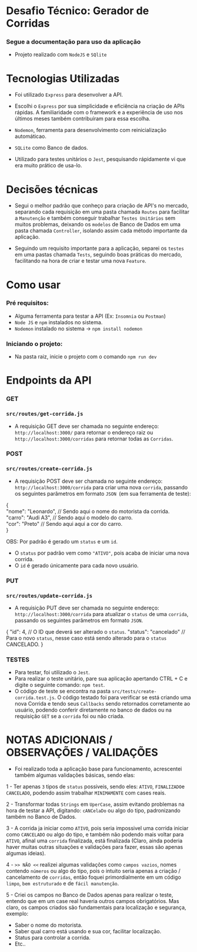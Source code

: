 # Desafio Técnico: Gerador de Corridas

### Segue a documentação para uso da aplicação

- Projeto realizado com `NodeJS` e `SQlite`

# Tecnologias Utilizadas
- Foi utilizado `Express` para desenvolver a API.

- Escolhi o `Express` por sua simplicidade e eficiência na criação de APIs rápidas. A familiaridade com o framework e a experiência de uso nos últimos meses também contribuíram para essa escolha.

- `Nodemon`, ferramenta para desenvolvimento com reinicialização automáticao.

- `SQLite` como Banco de dados.

- Utilizado para testes unitários o `Jest`, pesquisando rápidamente vi que era muito prático de usa-lo.

# Decisões técnicas
- Segui o melhor padrão que conheço para criação de API's no mercado, separando cada requisição em uma pasta chamada `Routes` para facilitar a `Manutenção` e também conseguir trabalhar `Testes Unitários` sem muitos problemas, deixando os `modelos` de Banco de Dados em uma pasta chamada `Controller`, isolando assim cada método importante da aplicação.

- Seguindo um requisito importante para a aplicação, separei os `testes` em uma pastas chamada `Tests`, seguindo boas práticas do mercado, facilitando na hora de criar e testar uma nova `Feature`.

# Como usar
### Pré requisitos:
- Alguma ferramenta para testar a API (Ex: `Insomnia` ou `Postman`)
- `Node JS` e `npm` instalados no sistema.
- `Nodemon` instalado no sistema -> `npm install nodemon`

 ### Iniciando o projeto:
- Na pasta raiz, inicie o projeto com o comando `npm run dev`

# Endpoints da API

### GET
### `src/routes/get-corrida.js`
- A requisição GET deve ser chamada no seguinte endereço: `http://localhost:3000/` para retornar o endereço raiz
ou `http://localhost:3000/corridas` para retornar todas as `Corridas`.

### POST
### `src/routes/create-corrida.js`
- A requisição POST deve ser chamada no seguinte endereço: `http://localhost:3000/corrida` para criar uma nova `corrida`,
passando os seguintes parâmetros em formato `JSON `(em sua ferramenta de teste):

{<br>
	"nome": "Leonardo", // Sendo aqui o nome do motorista da corrida.<br>
	"carro": "Audi A3", // Sendo aqui o modelo do carro.<br>
	"cor": "Preto" // Sendo aqui aqui a cor do carro.<br>
}

OBS: Por padrão é gerado um `status` e um `id`.
- O `status` por padrão vem como `"ATIVO"`, pois acaba de iniciar uma nova corrida.
- O `id` é gerado únicamente para cada novo usuário.

### PUT
### `src/routes/update-corrida.js`
- A requisição PUT deve ser chamada no seguinte endereço: `http://localhost:3000/corrida` para atualizar o `status` de uma `corrida`, passando os seguintes parâmetros em formato `JSON`.

{
	"id": 4, // O ID que deverá ser alterado o `status`.
	"status": "cancelado" // Para o novo `status`, nesse caso está sendo alterado para o `status` CANCELADO.
}

### TESTES
- Para testar, foi utilizado o `Jest`.
- Para realizar o teste unitário, pare sua aplicação apertando CTRL + C e digite o seguinte comando: `npm test`.
- O código de teste se encontra na pasta `src/tests/create-corrida.test.js`. O código testado foi para verificar se
está criando uma nova Corrida e tendo seus `Callbacks` sendo retornados corretamente ao usuário, podendo conferir diretamente no banco de dados ou na requisição `GET` se a `corrida` foi ou não criada.

# NOTAS ADICIONAIS / OBSERVAÇÕES / VALIDAÇÕES 
- Foi realizado toda a aplicação base para funcionamento, acrescentei também algumas validações básicas, sendo elas:

1 - Ter apenas `3` tipos de `status` possiveis, sendo eles: `ATIVO`, `FINALIZADO`e `CANCELADO`, podendo assim trabalhar ``MINIMAMENTE`` com cases reais.

2 - Transformar todas `Strings` em `UperCase`, assim evitando problemas na hora de testar a API, digitando: `cANCelaDo` ou algo do tipo, padronizando também no Banco de Dados.

3 - A corrida ja iniciar como `ATIVO`, pois seria impossivel uma corrida iniciar como `CANCELADO` ou algo do tipo, e também não podendo mais voltar para `ATIVO`, afinal uma `corrida` finalizada, está finalizada (Claro, ainda poderia haver muitas outras situações e validações para fazer, essas são apenas algumas ideias).

4 - `>> NÃO <<` realizei algumas validações como `campos vazios`, nomes contendo `números` ou algo do tipo, pois o intuito seria apenas a criação / cancelamento de `corridas`, então foquei primordialmente em um código `limpo`, `bem estruturado` e de `fácil manutenção`.

5 - Criei os campos no Banco de Dados apenas para realizar o teste, entendo que em um case real haveria outros campos obrigatórios. Mas claro, os campos criados são fundamentais para localização e segurança, exemplo:
- Saber o nome do motorista.
- Saber qual carro está usando e sua cor, facilitar localização.
- Status para controlar a corrida.
- Etc..
